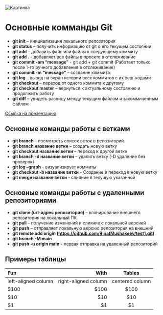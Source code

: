 ![Картинка](git1.png)

# Основные комманды Git

* **git init** – инициализация локального репозитория
* **git status** – получить информацию от git о его текущем состоянии
* **git add** – добавить файл или файлы к следующему коммиту
* **git add .** - добавляет все файлы в проекте в отслеживание
* **git commit -am “message”** - git add + git commit (Работает только после 1-го ручного добавления в отслеживание)
* **git commit -m “message”** – создание коммита.
* **git log** – вывод на экран истории всех коммитов с их хеш-кодами
* **git checkout** – переход от одного коммита к другому
* **git checkout master** – вернуться к актуальному состоянию и продолжить работу
* **git diff** – увидеть разницу между текущим файлом и закоммиченным файлом

[Ссылка на презентацию](https://docs.google.com/presentation/d/1ATx0NxgtYIjEPACrsB0G386NDlUUMYfGx-ubN-qKeMM/edit#slide=id.p11)

## Основные команды работы с ветками

* **git branch** - посмотреть список веток в репозиторий
* **git branch название ветки** – создать новую ветку
* **git checkout название ветки** – переход к другой ветке
* **git branch -d название ветки** – удалить ветку (-D удаление без проверок)
* **git log –graph** - визуализирует коммиты
* **git checkout -b название ветки** - Создание и переход в новую ветку
* **git merge название ветки** - слияние в текущую указанной

## Основные команды работы с удаленными репозиториями

* **git clone (url-адрес репозитория)** – клонирование внешнего репозитория на  локальный ПК
* **git pull** – получение изменений и слияние с локальной версией
* **git push** – отправляет локальную версию репозитория на внешний
* **git remote add origin (https://github.com/RinatMushakeev/test1.git)**
* **git branch -M main**
* **git push -u origin main** - первая отправка на удаленный репозиторий



## Примеры таблицы

| Fun                  | With                 | Tables          |
| :------------------- | -------------------: |:---------------:|
| left-aligned column  | right-aligned column | centered column |
| $100                 | $100                 | $100            |
| $10                  | $10                  | $10             |
| $1                   | $1                   | $1              |

